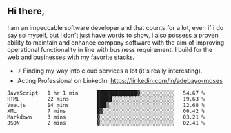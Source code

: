 ## Hi there,

I am an impeccable software developer and that counts for a lot, even if i do say so myself, but i don't just have words to show, i also possess a proven ability to maintain and enhance company software with the aim of improving operational functionality in line with business requirement. I build for the web and businesses with my favorite stacks.
- ⚡ Finding my way into cloud services a lot (it's really interesting).
- Acting Professional on LinkedIn: https://linkedin.com/in/adebayo-moses

<!--START_SECTION:waka-->

```text
JavaScript   1 hr 1 min      █████████████▓░░░░░░░░░░░   54.67 %
HTML         22 mins         █████░░░░░░░░░░░░░░░░░░░░   19.63 %
Vue.js       14 mins         ███▒░░░░░░░░░░░░░░░░░░░░░   12.68 %
XML          7 mins          █▓░░░░░░░░░░░░░░░░░░░░░░░   06.42 %
Markdown     3 mins          ▓░░░░░░░░░░░░░░░░░░░░░░░░   03.21 %
JSON         2 mins          ▓░░░░░░░░░░░░░░░░░░░░░░░░   02.41 %
```

<!--END_SECTION:waka-->
